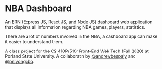 # NBA Dashboard

An ERN (Express JS, React JS, and Node JS) dashboard web application that displays all information regarding NBA games, players, statistics.

There are a lot of numbers involved in the NBA, a dashboard app can make it easier to understand them.

A class project for the CS 410P/510: Front-End Web Tech (Fall 2020) at Porland State University. A collaboratin by [@andrewbespaly](https://github.com/andrewbespaly) and [@pniyongabo](https://github.com/pniyongabo).



